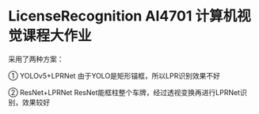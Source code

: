 # LicenseRecognition AI4701 计算机视觉课程大作业
采用了两种方案：

① YOLOv5+LPRNet 由于YOLO是矩形锚框，所以LPR识别效果不好

② ResNet+LPRNet ResNet能框柱整个车牌，经过透视变换再进行LPRNet识别，效果较好
